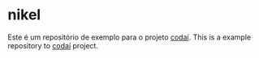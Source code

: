 # nikel
Este é um repositório de exemplo para o projeto [codaí](https://growdev.eadplataforma.app/curso/codai).
This is a example repository to [codaí](https://growdev.eadplataforma.app/curso/codai) project.
